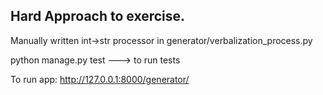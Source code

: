 Hard Approach to exercise.
-
Manually written int->str processor in generator/verbalization_process.py

python manage.py test ---> to run tests

To run app:
http://127.0.0.1:8000/generator/
